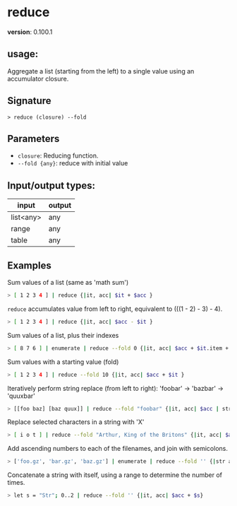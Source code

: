 # reduce

**version**: 0.100.1

## **usage**:

Aggregate a list (starting from the left) to a single value using an accumulator closure.

## Signature

`> reduce (closure) --fold`

## Parameters

- `closure`: Reducing function.
- `--fold {any}`: reduce with initial value

## Input/output types:

| input       | output |
| ----------- | ------ |
| list\<any\> | any    |
| range       | any    |
| table       | any    |

## Examples

Sum values of a list (same as 'math sum')

```bash
> [ 1 2 3 4 ] | reduce {|it, acc| $it + $acc }
```

`reduce` accumulates value from left to right, equivalent to (((1 - 2) - 3) - 4).

```bash
> [ 1 2 3 4 ] | reduce {|it, acc| $acc - $it }
```

Sum values of a list, plus their indexes

```bash
> [ 8 7 6 ] | enumerate | reduce --fold 0 {|it, acc| $acc + $it.item + $it.index }
```

Sum values with a starting value (fold)

```bash
> [ 1 2 3 4 ] | reduce --fold 10 {|it, acc| $acc + $it }
```

Iteratively perform string replace (from left to right): 'foobar' -> 'bazbar' -> 'quuxbar'

```bash
> [[foo baz] [baz quux]] | reduce --fold "foobar" {|it, acc| $acc | str replace $it.0 $it.1}
```

Replace selected characters in a string with 'X'

```bash
> [ i o t ] | reduce --fold "Arthur, King of the Britons" {|it, acc| $acc | str replace --all $it "X" }
```

Add ascending numbers to each of the filenames, and join with semicolons.

```bash
> ['foo.gz', 'bar.gz', 'baz.gz'] | enumerate | reduce --fold '' {|str all| $"($all)(if $str.index != 0 {'; '})($str.index + 1)-($str.item)" }
```

Concatenate a string with itself, using a range to determine the number of times.

```bash
> let s = "Str"; 0..2 | reduce --fold '' {|it, acc| $acc + $s}
```
